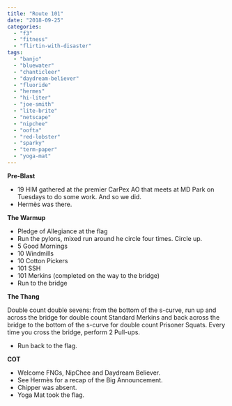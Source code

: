 ```yaml
---
title: "Route 101"
date: "2018-09-25"
categories: 
  - "f3"
  - "fitness"
  - "flirtin-with-disaster"
tags: 
  - "banjo"
  - "bluewater"
  - "chanticleer"
  - "daydream-believer"
  - "fluoride"
  - "hermes"
  - "hi-liter"
  - "joe-smith"
  - "lite-brite"
  - "netscape"
  - "nipchee"
  - "oofta"
  - "red-lobster"
  - "sparky"
  - "term-paper"
  - "yoga-mat"
---
```


**Pre-Blast**

- 19 HIM gathered at _the_ premier CarPex AO that meets at MD Park on Tuesdays to do some work. And so we did.
- Hermès was there.

**The Warmup**

- Pledge of Allegiance at the flag
- Run the pylons, mixed run around he circle four times. Circle up.
- 5 Good Mornings
- 10 Windmills
- 10 Cotton Pickers
- 101 SSH
- 101 Merkins (completed on the way to the bridge)
- Run to the bridge

**T****he T****hang**

Double count double sevens: from the bottom of the s-curve, run up and across the bridge for double count Standard Merkins and back across the bridge to the bottom of the s-curve for double count Prisoner Squats. Every time you cross the bridge, perform 2 Pull-ups.

- Run back to the flag.

**COT**

- Welcome FNGs, NipChee and Daydream Believer.
- See Hermès for a recap of the Big Announcement.
- Chipper was absent.
- Yoga Mat took the flag.
